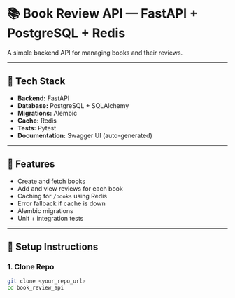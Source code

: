 # 📚 Book Review API — FastAPI + PostgreSQL + Redis

A simple backend API for managing books and their reviews.

---

## 🚀 Tech Stack

- **Backend:** FastAPI
- **Database:** PostgreSQL + SQLAlchemy
- **Migrations:** Alembic
- **Cache:** Redis
- **Tests:** Pytest
- **Documentation:** Swagger UI (auto-generated)

---

## 📂 Features

- Create and fetch books
- Add and view reviews for each book
- Caching for `/books` using Redis
- Error fallback if cache is down
- Alembic migrations
- Unit + integration tests

---

## 🔧 Setup Instructions

### 1. Clone Repo

```bash
git clone <your_repo_url>
cd book_review_api
